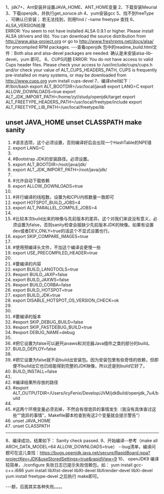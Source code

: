 1、jdk7+、Ant安装并设置JAVA_HOME、ANT_HOME变量
2、下载安装Meurial
3、下载openjdk，并执行get_soruce.sh
4、yum安装gcc
5、找不到freeType ， 可确认已安装； 若无法找到，则用find / -name freetype 查找
6、ALSA_VERSION处理   
   ERROR: You seem to not have installed ALSA 0.9.1 or higher.
       Please install ALSA (drivers and lib). You can download the
       source distribution from http://www.alsa-project.org or go to
       http://www.freshrpms.net/docs/alsa/ for precompiled RPM packages.
      ---查看openjdk 包中的readme_build.html文件：Both alsa and alsa-devel packages are needed.
       确认是未安装alsa-lib-devel，yum 即可。
6、CUPS问题
ERROR: You do not have access to valid Cups header files.
       Please check your access to
           /usr/include/cups/cups.h
       and/or check your value of ALT_CUPS_HEADERS_PATH,
       CUPS is frequently pre-installed on many systems,
       or may be downloaded from http://www.cups.org
    yum install cups-devel
7、编译shell如下：   
       #!/bin/bash
        export ALT_BOOTDIR=/usr/local/java8
export LANG=C
export ALLOW_DOWNLOADS=true
export ALT_JDK_IMPORT_PATH=/home/zyl/study/openjdk/target
export ALT_FREETYPE_HEADERS_PATH=/usr/local/freetype/include
export ALT_FREETYPE_LIB_PATH=/usr/local/freetype/lib

unset JAVA_HOME
unset CLASSPATH
make sanity
-------------------------------------------------------------------------
1.	#语言选项，这个必须设置，否则编译好后会出现一个HashTable的NPE错  
2.	export LANG=C  
3.	  
4.	#Bootstrap JDK的安装路径。必须设置。   
5.	export ALT_BOOTDIR=/root/java/jdk/  
6.	export ALT_JDK_IMPORT_PATH=/root/java/jdk/  
7.	  
8.	#允许自动下载依赖  
9.	export ALLOW_DOWNLOADS=true  
10.	  
11.	#并行编译的线程数，设置为和CPU内核数量一致即可  
12.	export HOTSPOT_BUILD_JOBS=4  
13.	export ALT_PARALLEL_COMPILE_JOBS=4  
14.	  
15.	#比较本次build出来的映像与先前版本的差异。这个对我们来说没有意义，必须设置为false，否则sanity检查会报缺少先前版本JDK的映像。如果有设置dev或者DEV_ONLY=true的话这个不显式设置也行。   
16.	export SKIP_COMPARE_IMAGES=true  
17.	  
18.	#使用预编译头文件，不加这个编译会更慢一些  
19.	export USE_PRECOMPILED_HEADER=true  
20.	  
21.	#要编译的内容  
22.	export BUILD_LANGTOOLS=true   
23.	#export BUILD_JAXP=false  
24.	export BUILD_JAXWS=false   
25.	#export BUILD_CORBA=false  
26.	export BUILD_HOTSPOT=true   
27.	export BUILD_JDK=true  
28.	export DISABLE_HOTSPOT_OS_VERSION_CHECK=ok  
29.	  
30.	  
31.	#要编译的版本  
32.	#export SKIP_DEBUG_BUILD=false  
33.	#export SKIP_FASTDEBUG_BUILD=true  
34.	#export DEBUG_NAME=debug  
35.	  
36.	#把它设置为false可以避开javaws和浏览器Java插件之类的部分的build。   
37.	BUILD_DEPLOY=false  
38.	  
39.	#把它设置为false就不会build出安装包。因为安装包里有些奇怪的依赖，但即便不build出它也已经能得到完整的JDK映像，所以还是别build它好了。  
40.	BUILD_INSTALL=false  
41.	  
42.	#编译结果所存放的路径  
43.	#export ALT_OUTPUTDIR=/Users/IcyFenix/Develop/JVM/jdkBuild/openjdk_7u4/build  
44.	  
45.	#这两个环境变量必须去掉，不然会有很诡异的事情发生（我没有具体查过这些“”诡异的事情”，Makefile脚本检查到有这2个变量就会提示警告“）  
46.	unset JAVA_HOME  
47.	unset CLASSPATH 
--------------------------------------------------------------------------------------------------------------
8、编译成功，结果如下：
    Sanity check passed.
9、开始编译--参考（make all ARCH_DATA_MODEL=64 ALLOW_DOWNLOADS=true）
--bug清单，编译问题可在这儿查找：https://bugs.openjdk.java.net/secure/RapidBoard.jspa?projectKey=JDK&useStoredSettings=true&rapidView=9
10、 openJDK9 编译较简单，./configure  失败日志已提示失败信赖包，如：
        yum install gcc-c++.i686
        yum install libXtst-devel libXt-devel libXrender-devel libXi-devel
        yum install freetype-devel
        之后执行 make即可。

---额，后面其实各种失败。。。。
